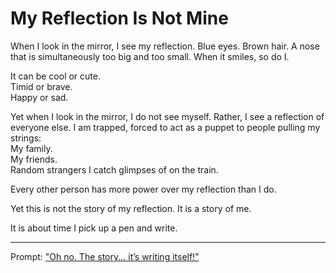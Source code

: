 # My Reflection Is Not Mine

When I look in the mirror, I see my reflection.
Blue eyes. Brown hair. A nose that is simultaneously too big and too small.
When it smiles, so do I.

It can be cool or cute.\
Timid or brave.\
Happy or sad.

Yet when I look in the mirror, I do not see myself.
Rather, I see a reflection of everyone else.
I am trapped, forced to act as a puppet to people pulling my strings:\
My family.\
My friends.\
Random strangers I catch glimpses of on the train.

Every other person has more power over my reflection than I do.

Yet this is not the story of my reflection.
It is a story of me.

It is about time I pick up a pen and write.

---

Prompt: ["Oh no. The story... it’s writing itself!”](https://www.reddit.com/r/WritingPrompts/comments/1kg4bti/wp_oh_no_the_story_its_writing_itself/)
